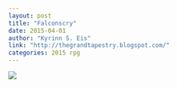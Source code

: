 ```yaml
---
layout: post
title: "Falconscry"
date: 2015-04-01
author: "Kyrinn S. Eis"
link: "http://thegrandtapestry.blogspot.com/"
categories: 2015 rpg
---
```

![]({{site.url}}/2015images/Falconscry.jpg)
